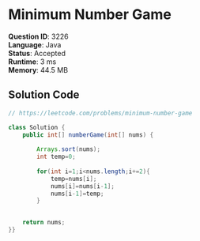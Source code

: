 # Minimum Number Game

**Question ID**: 3226  
**Language**: Java  
**Status**: Accepted  
**Runtime**: 3 ms  
**Memory**: 44.5 MB  

## Solution Code
```java
// https://leetcode.com/problems/minimum-number-game

class Solution {
    public int[] numberGame(int[] nums) {
        
        Arrays.sort(nums);
        int temp=0;
        
        for(int i=1;i<nums.length;i+=2){
            temp=nums[i];
            nums[i]=nums[i-1];
            nums[i-1]=temp;
        }

    
    return nums;
}}
```
